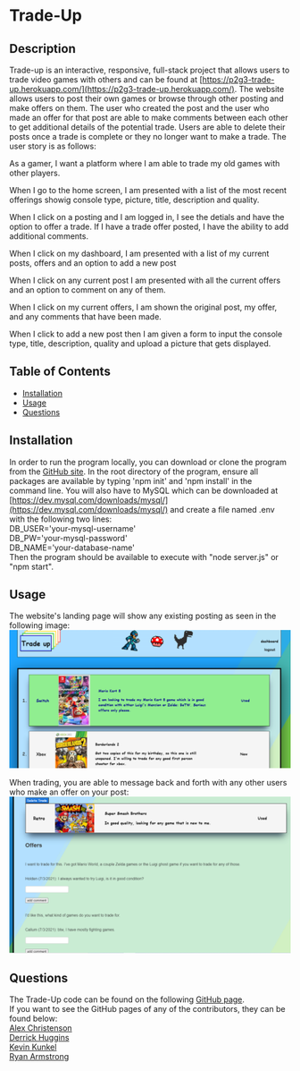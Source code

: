 # Trade-Up

## Description

Trade-up is an interactive, responsive, full-stack project that allows users to trade video games with others and can be found at [https://p2g3-trade-up.herokuapp.com/](https://p2g3-trade-up.herokuapp.com/).  The website allows users to post their own games or browse through other posting and make offers on them.  The user who created the post and the user who made an offer for that post are able to make comments between each other to get additional details of the potential trade.  Users are able to delete their posts once a trade is complete or they no longer want to make a trade.  The user story is as follows:

As a gamer, I want a platform where I am able to trade my old games with other players.

When I go to the home screen, I am presented with a list of the most recent offerings showig console type, picture, title, description and quality.

When I click on a posting and I am logged in, I see the detials and have the option to offer a trade.  If I have a trade offer posted, I have the ability to add additional comments.

When I click on my dashboard, I am presented with a list of my current posts, offers and an option to add a new post

When I click on any current post I am presented with all the current offers and an option to comment on any of them.  

When I click on my current offers, I am shown the original post, my offer, and any comments that have been made.  

When I click to add a new post then I am given a form to input the console type, title, description, quality and upload a picture that gets displayed.  
## Table of Contents

- [Installation](#installation)
- [Usage](#usage)
- [Questions](#questions)

## Installation

In order to run the program locally, you can download or clone the program from the [GitHub site](https://github.com/kunkelkevin/trade-up). In the root directory of the program, ensure all packages are available by typing 'npm init' and 'npm install' in the command line. You will also have to MySQL which can be downloaded at [https://dev.mysql.com/downloads/mysql/](https://dev.mysql.com/downloads/mysql/) and create a file named .env with the following two lines:<br />
DB_USER='your-mysql-username'<br />
DB_PW='your-mysql-password'<br />
DB_NAME='your-database-name'<br />
Then the program should be available to execute with "node server.js" or "npm start".  

## Usage

The website's landing page will show any existing posting as seen in the following image:<br />
![Main Page](/img/Screenshot-main-page.png "TradeUp Home Page")

When trading, you are able to message back and forth with any other users who make an offer on your post:<br />
![Users Single Posting](/img/Screenshot-trade.png "E-Commerce Category Results")



## Questions

The Trade-Up code can be found on the following [GitHub page](https://github.com/kunkelkevin/trade-up).<br />If you want to see the GitHub pages of any of the contributors, they can be found below: <br />
[Alex Christenson](https://github.com/christenson10)<br />
[Derrick Huggins](https://github.com/dhuggins221)<br />
[Kevin Kunkel](https://github.com/kunkelkevin)<br />
[Ryan Armstrong](https://github.com/Rarmstrong45)
